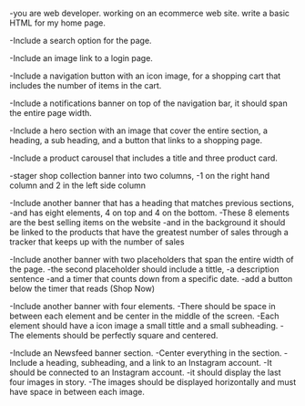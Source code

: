 -you are web developer. working on an ecommerce web site. write a basic HTML for my home page. 

-Include a search option for the page. 

-Include an image link to a login page. 

-Include a navigation button with an icon image, for a shopping cart that includes the number of items in the cart.

-Include a notifications banner on top of the navigation bar, it should span the entire page width. 

-Include a hero section with an image that cover the entire section, a heading, a sub heading, and a button that links to a shopping page. 

-Include a product carousel that includes a title and three product card.

-stager shop collection banner into two columns, 
    -1 on the right hand column and 2 in the left side column 

-Include another banner that has a heading that matches previous sections, 
    -and has eight elements, 4 on top and 4 on the bottom. 
    -These 8 elements are the best selling items on the website 
    -and in the background it should be linked to the products that have the greatest number of sales through a tracker that keeps up with the  number of sales



-Include another banner with two placeholders that  span the entire width of the page. 
    -the second placeholder should include a tittle, -a description sentence 
    -and a timer that counts down from a specific date. 
    -add a button below the timer that reads (Shop Now)

-Include another banner with four elements. 
    -There should be space in between each element and be center in the middle of the screen. 
    -Each element should have a icon image a small tittle and a small subheading. 
    -The elements should be perfectly square and centered.  

-Include an Newsfeed banner section. 
    -Center everything in the section. 
    -Include a heading, subheading, and a link to an Instagram account. 
    -It should be connected to an Instagram account. -it should display the last four images in story. 
    -The images should be displayed horizontally and must have space in between each image.